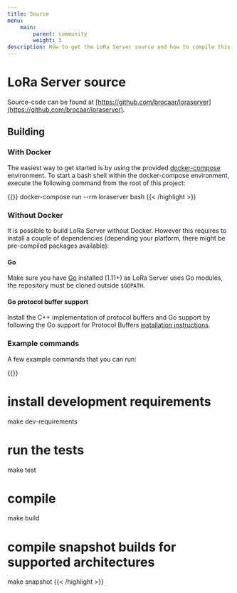 ```yaml
---
title: Source
menu:
    main:
        parent: community
        weight: 3
description: How to get the LoRa Server source and how to compile this into an executable binary.
---
```


# LoRa Server source

Source-code can be found at [https://github.com/brocaar/loraserver](https://github.com/brocaar/loraserver).

## Building

### With Docker

The easiest way to get started is by using the provided 
[docker-compose](https://docs.docker.com/compose/) environment. To start a bash
shell within the docker-compose environment, execute the following command from
the root of this project:

{{<highlight bash>}}
docker-compose run --rm loraserver bash
{{< /highlight >}}

### Without Docker

It is possible to build LoRa Server without Docker. However this requires
to install a couple of dependencies (depending your platform, there might be
pre-compiled packages available):

#### Go

Make sure you have [Go](https://golang.org/) installed (1.11+) as LoRa Server
uses Go modules, the repository must be cloned outside `$GOPATH`.

#### Go protocol buffer support

Install the C++ implementation of protocol buffers and Go support by following
the Go support for Protocol Buffers [installation instructions](https://github.com/golang/protobuf).

### Example commands

A few example commands that you can run:

{{<highlight bash>}}
# install development requirements
make dev-requirements

# run the tests
make test

# compile
make build

# compile snapshot builds for supported architectures
make snapshot
{{< /highlight >}}
